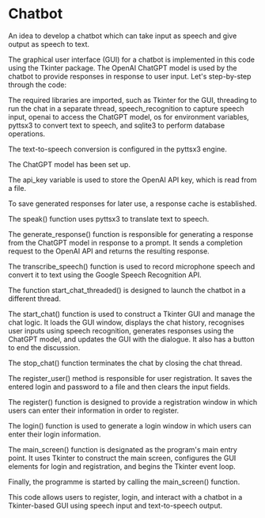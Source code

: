 # Chatbot

An idea to develop a chatbot which can take input as speech and give output as speech to text.

The graphical user interface (GUI) for a chatbot is implemented in this code using the Tkinter package. The OpenAI ChatGPT model is used by the chatbot to provide responses in response to user input.
Let's step-by-step through the code:

The required libraries are imported, such as Tkinter for the GUI, threading to run the chat in a separate thread, speech_recognition to capture speech input, openai to access the ChatGPT model, os for environment variables, pyttsx3 to convert text to speech, and sqlite3 to perform database operations.

The text-to-speech conversion is configured in the pyttsx3 engine.

The ChatGPT model has been set up.

The api_key variable is used to store the OpenAI API key, which is read from a file.

To save generated responses for later use, a response cache is established.

The speak() function uses pyttsx3 to translate text to speech.


The generate_response() function is responsible for generating a response from the ChatGPT model in response to a prompt. It sends a completion request to the OpenAI API and returns the resulting response.


The transcribe_speech() function is used to record microphone speech and convert it to text using the Google Speech Recognition API.

The function start_chat_threaded() is designed to launch the chatbot in a different thread.

The start_chat() function is used to construct a Tkinter GUI and manage the chat logic. It loads the GUI window, displays the chat history, recognises user inputs using speech recognition, generates responses using the ChatGPT model, and updates the GUI with the dialogue. It also has a button to end the discussion.

The stop_chat() function terminates the chat by closing the chat thread.

The register_user() method is responsible for user registration. It saves the entered login and password to a file and then clears the input fields.

The register() function is designed to provide a registration window in which users can enter their information in order to register.

The login() function is used to generate a login window in which users can enter their login information.

The main_screen() function is designated as the program's main entry point. It uses Tkinter to construct the main screen, configures the GUI elements for login and registration, and begins the Tkinter event loop.

Finally, the programme is started by calling the main_screen() function.

This code allows users to register, login, and interact with a chatbot in a Tkinter-based GUI using speech input and text-to-speech output.


